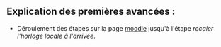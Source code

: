 ## Explication des premières avancées :

- Déroulement des étapes sur la page [moodle](https://moodle.utc.fr/mod/page/view.php?id=155982) jusqu'à l'étape _recaler l'horloge locale à l'arrivée_.
